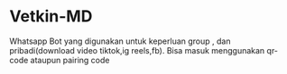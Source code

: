 # Vetkin-MD
Whatsapp Bot yang digunakan untuk keperluan group , dan pribadi(download video tiktok,ig reels,fb). Bisa masuk menggunakan qr-code ataupun pairing code

